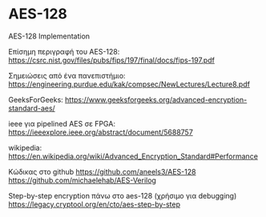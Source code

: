# AES-128
AES-128 Implementation

Επίσημη περιγραφή του AES-128:
https://csrc.nist.gov/files/pubs/fips/197/final/docs/fips-197.pdf

Σημειώσεις από ένα πανεπιστήμιο:
https://engineering.purdue.edu/kak/compsec/NewLectures/Lecture8.pdf

GeeksForGeeks:
https://www.geeksforgeeks.org/advanced-encryption-standard-aes/

ieee για pipelined AES σε FPGA:
https://ieeexplore.ieee.org/abstract/document/5688757

wikipedia:
https://en.wikipedia.org/wiki/Advanced_Encryption_Standard#Performance

Κώδικας στο github
https://github.com/aneels3/AES-128
https://github.com/michaelehab/AES-Verilog

Step-by-step encryption πάνω στο aes-128 (χρήσιμο για debugging)
https://legacy.cryptool.org/en/cto/aes-step-by-step
